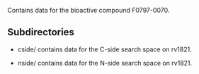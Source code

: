 Contains data for the bioactive compound F0797-0070.

## Subdirectories

- cside/ contains data for the C-side search space on rv1821.

- nside/ contains data for the N-side search space on rv1821.

